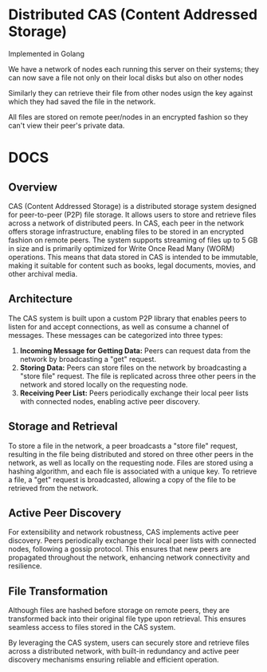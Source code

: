 # Distributed CAS (Content Addressed Storage)

Implemented in Golang

We have a network of nodes each running this server on their systems; they can now save a file not only on their local disks but also on other nodes

Similarly they can retrieve their file from other nodes usign the key against which they had saved the file in the network.

All files are stored on remote peer/nodes in an encrypted fashion so they can't view their peer's private data.

# DOCS

## Overview
CAS (Content Addressed Storage) is a distributed storage system designed for peer-to-peer (P2P) file storage. It allows users to store and retrieve files across a network of distributed peers. In CAS, each peer in the network offers storage infrastructure, enabling files to be stored in an encrypted fashion on remote peers. The system supports streaming of files up to 5 GB in size and is primarily optimized for Write Once Read Many (WORM) operations. This means that data stored in CAS is intended to be immutable, making it suitable for content such as books, legal documents, movies, and other archival media.

## Architecture
The CAS system is built upon a custom P2P library that enables peers to listen for and accept connections, as well as consume a channel of messages. These messages can be categorized into three types:
1. **Incoming Message for Getting Data:** Peers can request data from the network by broadcasting a "get" request.
2. **Storing Data:** Peers can store files on the network by broadcasting a "store file" request. The file is replicated across three other peers in the network and stored locally on the requesting node.
3. **Receiving Peer List:** Peers periodically exchange their local peer lists with connected nodes, enabling active peer discovery.

## Storage and Retrieval
To store a file in the network, a peer broadcasts a "store file" request, resulting in the file being distributed and stored on three other peers in the network, as well as locally on the requesting node. Files are stored using a hashing algorithm, and each file is associated with a unique key. To retrieve a file, a "get" request is broadcasted, allowing a copy of the file to be retrieved from the network.

## Active Peer Discovery
For extensibility and network robustness, CAS implements active peer discovery. Peers periodically exchange their local peer lists with connected nodes, following a gossip protocol. This ensures that new peers are propagated throughout the network, enhancing network connectivity and resilience.

## File Transformation
Although files are hashed before storage on remote peers, they are transformed back into their original file type upon retrieval. This ensures seamless access to files stored in the CAS system.

By leveraging the CAS system, users can securely store and retrieve files across a distributed network, with built-in redundancy and active peer discovery mechanisms ensuring reliable and efficient operation.
